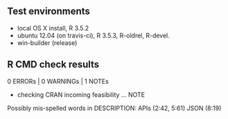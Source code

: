 ## Test environments

* local OS X install, R 3.5.2
* ubuntu 12.04 (on travis-ci), R 3.5.3, R-oldrel, R-devel.
* win-builder (release)

## R CMD check results

0 ERRORs | 0 WARNINGs | 1 NOTEs

* checking CRAN incoming feasibility ... NOTE

Possibly mis-spelled words in DESCRIPTION:
  APIs (2:42, 5:61)
  JSON (8:19)
